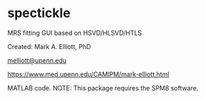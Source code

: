 # spectickle
MRS fitting GUI based on HSVD/HLSVD/HTLS

Created: Mark A. Elliott, PhD

   melliott@upenn.edu
   
   https://www.med.upenn.edu/CAMIPM/mark-elliott.html

   MATLAB code. NOTE: This package requires the SPM8 software.

